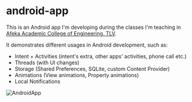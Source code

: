 # android-app

This is an Android app I'm developing during the classes I'm teaching in [Afeka Academic College of Engineering, TLV](http://english.afeka.ac.il/).

It demonstrates different usages in Android development, such as:
* Intent + Activities (intent's extra, other apps' activities, phone call etc.)
* Threads (with UI changes)
* Storage (Shared Preferences, SQLite, custom Content Provider)
* Animations (View animations, Property animations)
* Local Notifications


![AndroidApp](https://camo.githubusercontent.com/4b72635739320ca908b33ef61aa00ce05ffc7e3b/68747470733a2f2f646c2e64726f70626f7875736572636f6e74656e742e636f6d2f752f32333734313038372f4769744875622f47656e794d6f74696f6e2d616e64726f69642d6170702e706e67)

